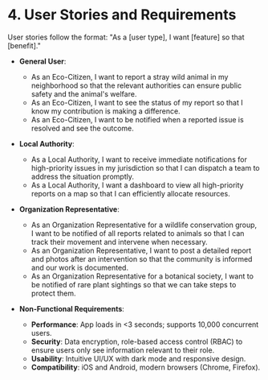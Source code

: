# 4. User Stories and Requirements

User stories follow the format: "As a [user type], I want [feature] so that [benefit]."

-   **General User**:
    -   As an Eco-Citizen, I want to report a stray wild animal in my neighborhood so that the relevant authorities can ensure public safety and the animal's welfare.
    -   As an Eco-Citizen, I want to see the status of my report so that I know my contribution is making a difference.
    -   As an Eco-Citizen, I want to be notified when a reported issue is resolved and see the outcome.

-   **Local Authority**:
    -   As a Local Authority, I want to receive immediate notifications for high-priority issues in my jurisdiction so that I can dispatch a team to address the situation promptly.
    -   As a Local Authority, I want a dashboard to view all high-priority reports on a map so that I can efficiently allocate resources.

-   **Organization Representative**:
    -   As an Organization Representative for a wildlife conservation group, I want to be notified of all reports related to animals so that I can track their movement and intervene when necessary.
    -   As an Organization Representative, I want to post a detailed report and photos after an intervention so that the community is informed and our work is documented.
    -   As an Organization Representative for a botanical society, I want to be notified of rare plant sightings so that we can take steps to protect them.

-   **Non-Functional Requirements**:
    -   **Performance**: App loads in <3 seconds; supports 10,000 concurrent users.
    -   **Security**: Data encryption, role-based access control (RBAC) to ensure users only see information relevant to their role.
    -   **Usability**: Intuitive UI/UX with dark mode and responsive design.
    -   **Compatibility**: iOS and Android, modern browsers (Chrome, Firefox).